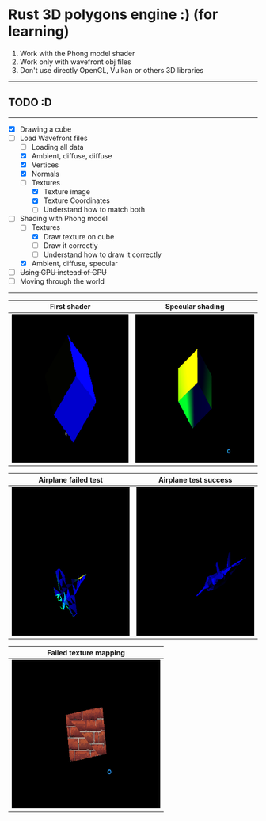 # Rust 3D polygons engine :) (for learning)

1. Work with the Phong model shader
2. Work only with wavefront obj files
3. Don't use directly OpenGL, Vulkan or others 3D libraries
----------------------
## TODO :D
----------------------
- [x] Drawing a cube
- [ ] Load Wavefront files
    - [ ] Loading all data
    - [x] Ambient, diffuse, diffuse
    - [x] Vertices
    - [x] Normals
    - [ ] Textures
        - [x] Texture image
        - [x] Texture Coordinates
        - [ ] Understand how to match both

- [ ] Shading with Phong model
    - [ ] Textures
        - [x] Draw texture on cube
        - [ ] Draw it correctly 
        - [ ] Understand how to draw it correctly

    - [x] Ambient, diffuse, specular
    
- [ ] ~~Using GPU instead of CPU~~
- [ ] Moving through the world
----------------------

| First shader | Specular shading |
| ----------------- | -------------------- |
| <img height="300" width="300" src="./res/cube_first.gif"> | <img height="300" width="300" src="./res/cube_specular.gif"> |

| Airplane failed test | Airplane test success |
| --------------------- | ---------------- |
| <img height="300" width="300" src="./res/airplane.gif"> | <img height="300" width="300" src="./res/airplane_success.gif"> |

| Failed texture mapping | 
| ---------------------- |
| <img height="300" width="300" src="./res/failed_texture.gif"> |

